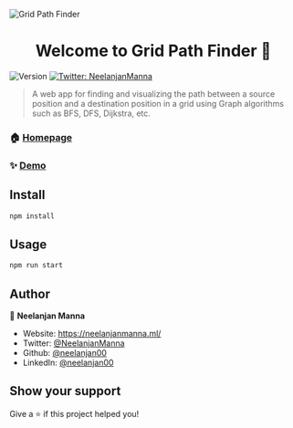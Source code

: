 ![Grid Path Finder](https://firebasestorage.googleapis.com/v0/b/neelanjan-manna.appspot.com/o/project-images%2FGraph%20Path%20Finder.png?alt=media&token=c0b216ad-5e1a-4385-b163-ca5f7ddc69fe)
<h1 align="center">Welcome to Grid Path Finder 👋</h1>
<p>
  <img alt="Version" src="https://img.shields.io/badge/version-1.0-blue.svg?cacheSeconds=2592000" />
  <a href="https://twitter.com/NeelanjanManna" target="_blank">
    <img alt="Twitter: NeelanjanManna" src="https://img.shields.io/twitter/follow/NeelanjanManna.svg?style=social" />
  </a>
</p>

> A web app for finding and visualizing the path between a source position and a destination position in a grid using Graph algorithms such as BFS, DFS, Dijkstra, etc.
### 🏠 [Homepage](https://github.com/neelanjan00/Grid-Path-Finder)

### ✨ [Demo](https://grid-path-finder.web.app/)

## Install

```sh
npm install
```

## Usage

```sh
npm run start
```

## Author

👤 **Neelanjan Manna**

* Website: https://neelanjanmanna.ml/
* Twitter: [@NeelanjanManna](https://twitter.com/NeelanjanManna)
* Github: [@neelanjan00](https://github.com/neelanjan00)
* LinkedIn: [@neelanjan00](https://linkedin.com/in/neelanjan00)

## Show your support

Give a ⭐️ if this project helped you!